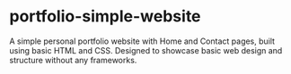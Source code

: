 # portfolio-simple-website
A simple personal portfolio website with Home and Contact pages, built using basic HTML and CSS. Designed to showcase basic web design and structure without any frameworks.
